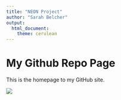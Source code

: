 ```yaml
---
title: "NEON Project"
author: "Sarah Belcher"
output:
  html_document:
    theme: cerulean
---
```


# My Github Repo Page

This is the homepage to my GitHub site.

![ ](welcome.gif)

